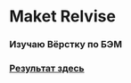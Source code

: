# Maket Relvise

### Изучаю Вёрстку по БЭМ

### [Результат здесь](https://perecmc.github.io/Relvise-simple-maket-/)

